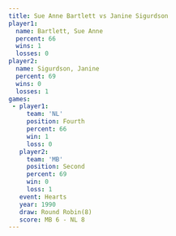```yaml
---
title: Sue Anne Bartlett vs Janine Sigurdson
player1:                  
  name: Bartlett, Sue Anne
  percent: 66             
  wins: 1                 
  losses: 0               
player2:                  
  name: Sigurdson, Janine 
  percent: 69             
  wins: 0                 
  losses: 1               
games:
 - player1:          
     team: 'NL'      
     position: Fourth
     percent: 66     
     win: 1          
     loss: 0         
   player2:          
     team: 'MB'      
     position: Second
     percent: 69     
     win: 0          
     loss: 1         
   event: Hearts       
   year: 1990          
   draw: Round Robin(8)
   score: MB 6 - NL 8  
---
```

